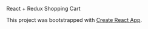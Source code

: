 React + Redux Shopping Cart

This project was bootstrapped with [Create React App](https://github.com/facebook/create-react-app).
